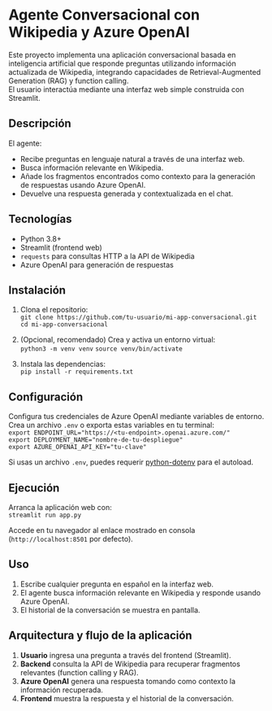 # Agente Conversacional con Wikipedia y Azure OpenAI

Este proyecto implementa una aplicación conversacional basada en inteligencia artificial que responde preguntas utilizando información actualizada de Wikipedia, integrando capacidades de Retrieval-Augmented Generation (RAG) y function calling.  
El usuario interactúa mediante una interfaz web simple construida con Streamlit.

## Descripción

El agente:
- Recibe preguntas en lenguaje natural a través de una interfaz web.
- Busca información relevante en Wikipedia.
- Añade los fragmentos encontrados como contexto para la generación de respuestas usando Azure OpenAI.
- Devuelve una respuesta generada y contextualizada en el chat.

## Tecnologías

- Python 3.8+
- Streamlit (frontend web)
- `requests` para consultas HTTP a la API de Wikipedia
- Azure OpenAI para generación de respuestas

## Instalación

1. Clona el repositorio:  
`git clone https://github.com/tu-usuario/mi-app-conversacional.git`
`cd mi-app-conversacional`

2. (Opcional, recomendado) Crea y activa un entorno virtual:  
`python3 -m venv venv`
`source venv/bin/activate`

3. Instala las dependencias:  
`pip install -r requirements.txt`


## Configuración

Configura tus credenciales de Azure OpenAI mediante variables de entorno.  
Crea un archivo `.env` o exporta estas variables en tu terminal:  
`export ENDPOINT_URL="https://<tu-endpoint>.openai.azure.com/"`  
`export DEPLOYMENT_NAME="nombre-de-tu-despliegue"`  
`export AZURE_OPENAI_API_KEY="tu-clave"`  

Si usas un archivo `.env`, puedes requerir [python-dotenv](https://pypi.org/project/python-dotenv/) para el autoload.

## Ejecución

Arranca la aplicación web con:  
`streamlit run app.py`

Accede en tu navegador al enlace mostrado en consola (`http://localhost:8501` por defecto).

## Uso

1. Escribe cualquier pregunta en español en la interfaz web.
2. El agente busca información relevante en Wikipedia y responde usando Azure OpenAI.
3. El historial de la conversación se muestra en pantalla.

## Arquitectura y flujo de la aplicación

1. **Usuario** ingresa una pregunta a través del frontend (Streamlit).
2. **Backend** consulta la API de Wikipedia para recuperar fragmentos relevantes (function calling y RAG).
3. **Azure OpenAI** genera una respuesta tomando como contexto la información recuperada.
4. **Frontend** muestra la respuesta y el historial de la conversación.

